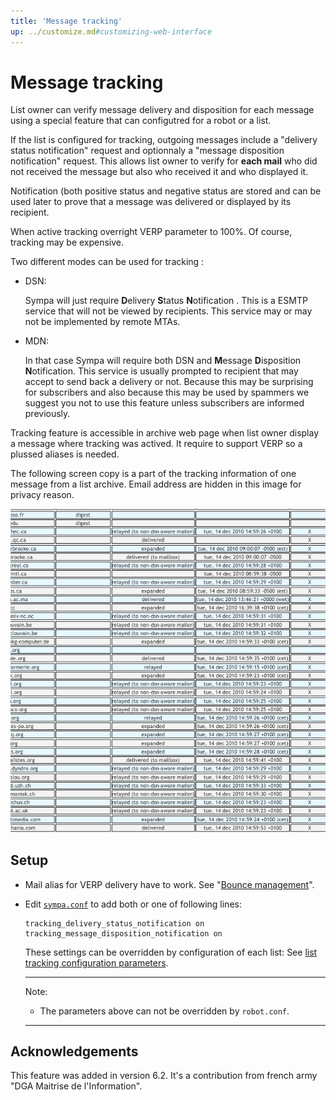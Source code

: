 ```yaml
---
title: 'Message tracking'
up: ../customize.md#customizing-web-interface
---
```


Message tracking
================

List owner can verify message delivery and disposition for each message using a special feature that can configutred for a robot or a list.

If the list is configured for tracking, outgoing messages include a "delivery status notification" request and optionnaly a "message disposition notification" request. This allows list owner to verify for **each mail** who did not received the message but also who received it and who displayed it.

Notification (both positive status and negative status are stored and can be used later to prove that a message was delivered or displayed by its recipient.

When active tracking overright VERP parameter to 100%. Of course, tracking may be expensive.

Two different modes can be used for tracking :

  - DSN:

    Sympa will just require **D**elivery **S**tatus **N**otification . This is a ESMTP service that will not be viewed by recipients. This service may or may not be implemented by remote MTAs.

  - MDN:

    In that case Sympa will require both DSN and **M**essage **D**isposition **N**otification. This service is usually prompted to recipient that may accept to send back a delivery or not. Because this may be surprising for subscribers and also because this may be used by spammers we suggest you not to use this feature unless subscribers are informed previously.

Tracking feature is accessible in archive web page when list owner display a message where tracking was actived. It require to support VERP so a plussed aliases is needed.

The following screen copy is a part of the tracking information of one message from a list archive. Email address are hidden in this image for privacy reason.

![](../media/screen_shot_tracking.png)

Setup
-----

  * Mail alias for VERP delivery have to work.  See
    "[Bounce management](../customize/bounce-management.md)".

  * Edit [``sympa.conf``](../layout.md#config) to add both or one of following
    lines:
    ``` code
    tracking_delivery_status_notification on
    tracking_message_disposition_notification on 
    ```
    These settings can be overridden by configuration of each list: See
    [list tracking configuration parameters](../man/list_config.5.md#tracking).

    ----
    Note:

      * The parameters above can not be overridden by `robot.conf`.

    ----

Acknowledgements
----------------

This feature was added in version 6.2. It's a contribution from french army "DGA Maitrise de l'Information".

